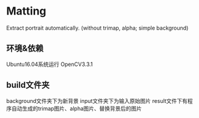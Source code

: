 # Matting
Extract portrait automatically. (without trimap, alpha; simple background) 
## 环境&依赖
   Ubuntu16.04系统运行
   OpenCV3.3.1
## build文件夹
   background文件夹下为新背景
   input文件夹下为输入原始图片
   result文件下有程序自动生成的trimap图片、alpha图片、替换背景后的图片
